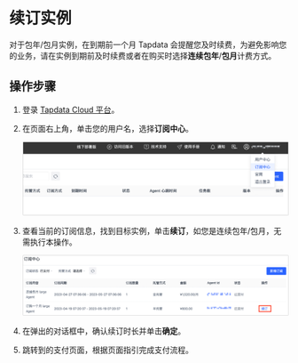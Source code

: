 # 续订实例

对于包年/包月实例，在到期前一个月 Tapdata 会提醒您及时续费，为避免影响您的业务，请在实例到期前及时续费或者在购买时选择**连续包年**/**包月**计费方式。



## 操作步骤

1. 登录 [Tapdata Cloud 平台](https://cloud.tapdata.net/console/v3/)。

2. 在页面右上角，单击您的用户名，选择**订阅中心**。

   ![用户中心](../images/user_center.png)

3. 查看当前的订阅信息，找到目标实例，单击**续订**，如您是连续包年/包月，无需执行本操作。

   ![续订实例](../images/renew_subscribe.png)

4. 在弹出的对话框中，确认续订时长并单击**确定**。

5. 跳转到的支付页面，根据页面指引完成支付流程。

